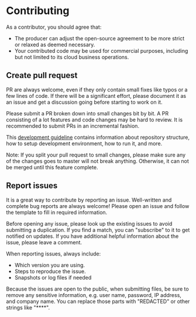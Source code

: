 # Contributing

As a contributor, you should agree that:

- The producer can adjust the open-source agreement to be more strict or relaxed as deemed necessary.
- Your contributed code may be used for commercial purposes, including but not limited to its cloud business operations.

## Create pull request
PR are always welcome, even if they only contain small fixes like typos or a few lines of code. If there will be a significant effort, please document it as an issue and get a discussion going before starting to work on it.

Please submit a PR broken down into small changes bit by bit. A PR consisting of a lot features and code changes may be hard to review. It is recommended to submit PRs in an incremental fashion.

This [development guideline](https://open-c3-guide.github.io) contains information about repository structure, how to setup development environment, how to run it, and more.

Note: If you split your pull request to small changes, please make sure any of the changes goes to master will not break anything. Otherwise, it can not be merged until this feature complete.

## Report issues
It is a great way to contribute by reporting an issue. Well-written and complete bug reports are always welcome! Please open an issue and follow the template to fill in required information.

Before opening any issue, please look up the existing issues to avoid submitting a duplication.
If you find a match, you can "subscribe" to it to get notified on updates. If you have additional helpful information about the issue, please leave a comment.

When reporting issues, always include:

* Which version you are using.
* Steps to reproduce the issue.
* Snapshots or log files if needed

Because the issues are open to the public, when submitting files, be sure to remove any sensitive information, e.g. user name, password, IP address, and company name. You can
replace those parts with "REDACTED" or other strings like "****".

